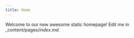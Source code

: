 ```yaml
---
title: Home
---
```


Welcome to our new awesome static homepage! Edit me in _content/pages/_index.md_.
